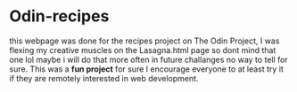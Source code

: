 # Odin-recipes
 this webpage was done for the recipes project on The Odin Project,
 I was flexing my creative muscles on the Lasagna.html page so dont mind that one lol
 maybe i will do that more often in future challanges no way to tell for sure.
 This was a **fun project** for sure I encourage everyone to at least try it
 if they are remotely interested in web development.
